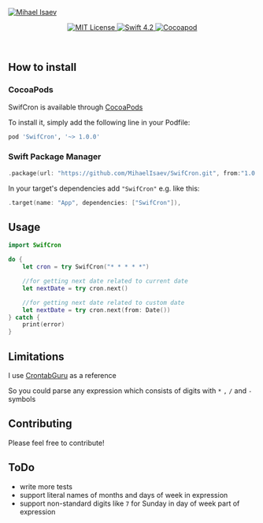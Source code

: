 [![Mihael Isaev](https://user-images.githubusercontent.com/1272610/53910913-767d1580-406e-11e9-8ed6-f3025f193342.png)](http://mihaelisaev.com)

<p align="center">
    <a href="LICENSE">
        <img src="https://img.shields.io/badge/license-MIT-brightgreen.svg" alt="MIT License">
    </a>
    <a href="https://swift.org">
        <img src="https://img.shields.io/badge/swift-4.2-brightgreen.svg" alt="Swift 4.2">
    </a>
    <a href="https://cocoapods.org/pods/SwifCron">
        <img src="https://img.shields.io/cocoapods/v/SwifCron.svg" alt="Cocoapod">
    </a>
</p>

<br>

## How to install

### CocoaPods

SwifCron is available through [CocoaPods](https://cocoapods.org)

To install it, simply add the following line in your Podfile:
```ruby
pod 'SwifCron', '~> 1.0.0'
```

### Swift Package Manager

```swift
.package(url: "https://github.com/MihaelIsaev/SwifCron.git", from:"1.0.0")
```
In your target's dependencies add `"SwifCron"` e.g. like this:
```swift
.target(name: "App", dependencies: ["SwifCron"]),
```

## Usage

```swift
import SwifCron

do {
    let cron = try SwifCron("* * * * *")

    //for getting next date related to current date
    let nextDate = try cron.next()

    //for getting next date related to custom date
    let nextDate = try cron.next(from: Date())
} catch {
    print(error)
}
```

## Limitations

I use [CrontabGuru](https://crontab.guru/) as a reference

So you could parse any expression which consists of digits with `*` `,` `/` and `-` symbols

## Contributing

Please feel free to contribute!

## ToDo

- write more tests
- support literal names of months and days of week in expression
- support non-standard digits like `7` for Sunday in day of week part of expression
